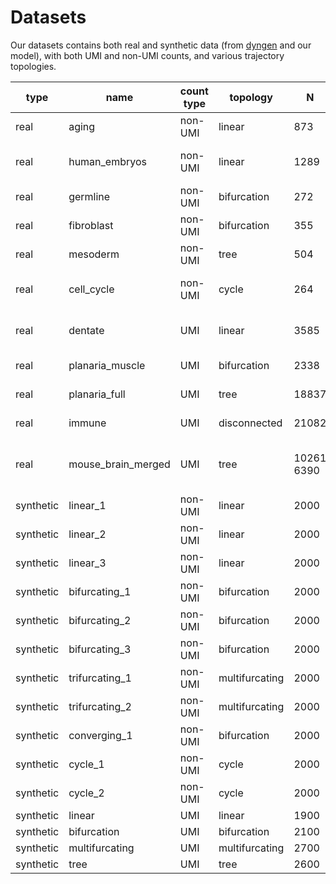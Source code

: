 # Datasets


Our datasets contains both real and synthetic data (from [dyngen](https://github.com/dynverse/dyngen) and our model), with both UMI and non-UMI counts, and various trajectory topologies.

type|name|count type|topology|N|G|k|source
---|---|---|---|---|---|---|---
real | aging | non-UMI | linear | 873 | 2815 | 3 | [Kowalczyk, *et al* (2015)](https://doi.org/10.1101/gr.192237.115)
real | human\_embryos | non-UMI | linear | 1289 | 8772 | 5 | [Petropoulos *et al.* (2016)](https://doi.org/10.1016/j.cell.2016.03.023)
real | germline | non-UMI | bifurcation | 272 | 8772 | 7 | [Guo *et al.* (2015)](https://doi.org/10.1016/j.cell.2015.05.015)
real | fibroblast | non-UMI | bifurcation | 355 | 3379 | 7 | [Treutlein *et al.* (2016)](https://doi.org/10.1038/nature18323)
real | mesoderm | non-UMI | tree | 504 | 8772 | 9 | [Loh *et al.* (2016)](https://doi.org/10.1016/j.cell.2016.06.011)
real | cell\_cycle | non-UMI | cycle | 264 | 6812 | 3 | [Petropoulos *et al.* (2016)](https://doi.org/10.1016/j.cell.2016.03.023)
real | dentate | UMI | linear | 3585 | 2182 | 5 | [Hochgerner *et al.* (2018)](https://doi.org/10.1038/s41593-017-0056-2) 
real | planaria\_muscle | UMI | bifurcation | 2338 | 4210 | 3 | [Wolf *et al.* (2019)](https://doi.org/10.1186/s13059-019-1663-x)
real | planaria\_full | UMI | tree | 18837 | 4210 | 33 | [Wolf *et al.* (2019)](https://doi.org/10.1186/s13059-019-1663-x)
real | immune | UMI | disconnected | 21082 | 18750 | 3 | [zheng *et al.* (2017)](https://doi.org/10.1038/ncomms14049)
real | mouse_brain_merged | UMI | tree | 10261 <br> 6390 | 14707 | 15 | [Yuzwa *et al.* (2017)](https://doi.org/10.1016/j.celrep.2017.12.017),<br> Ruan *et al.* (2020+)
synthetic | linear\_1 | non-UMI | linear | 2000 | 991 | 4 | dyngen 
synthetic | linear\_2 | non-UMI | linear | 2000 | 999 | 4 | dyngen 
synthetic | linear\_3 | non-UMI | linear | 2000 | 1000 | 4 | dyngen 
synthetic | bifurcating\_1 | non-UMI | bifurcation |  2000 | 997 | 7 | dyngen 
synthetic | bifurcating\_2 | non-UMI | bifurcation | 2000 | 991 | 7 | dyngen 
synthetic | bifurcating\_3 | non-UMI | bifurcation | 2000 | 1000 | 7 | dyngen 
synthetic | trifurcating\_1 | non-UMI | multifurcating | 2000 | 969 | 10 | dyngen 
synthetic | trifurcating\_2 | non-UMI | multifurcating | 2000 | 995 | 10 | dyngen 
synthetic | converging\_1 | non-UMI | bifurcation | 2000 | 998 | 6 | dyngen 
synthetic | cycle\_1 | non-UMI | cycle | 2000 | 1000 | 3 | dyngen 
synthetic | cycle\_2 | non-UMI | cycle | 2000 | 999 | 3 | dyngen 
synthetic | linear | UMI | linear | 1900 | 1990 | 5 | our model 
synthetic | bifurcation | UMI | bifurcation | 2100 | 1996 | 5 | our model 
synthetic | multifurcating | UMI | multifurcating | 2700 | 2000 | 7 | our model 
synthetic | tree | UMI | tree | 2600 | 2000 | 7 | our model 

